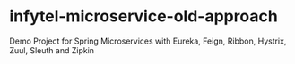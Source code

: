 # infytel-microservice-old-approach
Demo Project for Spring Microservices with Eureka, Feign, Ribbon, Hystrix, Zuul, Sleuth and Zipkin
